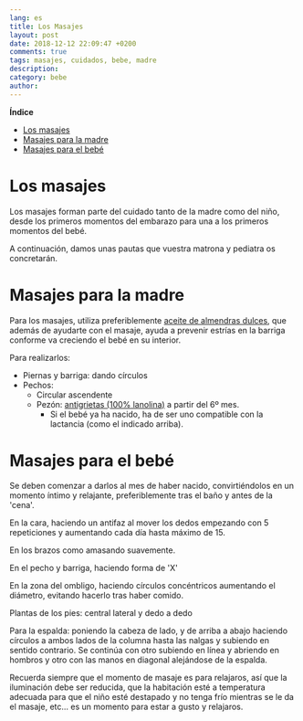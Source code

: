 ```yaml
---
lang: es
title: Los Masajes
layout: post
date: 2018-12-12 22:09:47 +0200
comments: true
tags: masajes, cuidados, bebe, madre
description:
category: bebe
author:
---
```

**Índice**
<!-- TOC depthFrom:1 insertAnchor:true orderedList:true -->

- [Los masajes](#los-masajes)
- [Masajes para la madre](#masajes-para-la-madre)
- [Masajes para el bebé](#masajes-para-el-beb%C3%A9)

<!-- /TOC -->

<a id="markdown-los-masajes" name="los-masajes"></a>
# Los masajes

Los masajes forman parte del cuidado tanto de la madre como del niño, desde los primeros momentos del embarazo para una a los primeros momentos del bebé.

A continuación, damos unas pautas que vuestra matrona y pediatra os concretarán.

<a id="markdown-masajes-para-la-madre" name="masajes-para-la-madre"></a>
# Masajes para la madre

Para los masajes, utiliza preferiblemente [aceite de almendras dulces](https://amzn.to/2zWUc3c), que además de ayudarte con el masaje, ayuda a prevenir estrías en la barriga conforme va creciendo el bebé en su interior.

Para realizarlos:
- Piernas y barriga: dando círculos
- Pechos:
  - Circular ascendente
  - Pezón: [antigrietas (100% lanolina)](https://amzn.to/2Bhz7A7) a partir del 6º mes.
    - Si el bebé ya ha nacido, ha de ser uno compatible con la lactancia (como el indicado arriba).

<a id="markdown-masajes-para-el-bebé" name="masajes-para-el-bebé"></a>
# Masajes para el bebé

Se deben comenzar a darlos al mes de haber nacido, convirtiéndolos en un momento íntimo y relajante, preferiblemente tras el baño y antes de la 'cena'.

En la cara, haciendo un antifaz al mover los dedos empezando con 5 repeticiones y aumentando cada día hasta máximo de 15.

En los brazos como amasando suavemente.

En el pecho y barriga, haciendo forma de 'X'

En la zona del ombligo, haciendo círculos concéntricos aumentando el diámetro, evitando hacerlo tras haber comido.

Plantas de los pies:  central lateral y dedo a dedo

Para la espalda: poniendo la cabeza de lado, y de arriba a abajo haciendo círculos a ambos lados de la columna hasta las nalgas y subiendo en sentido contrario. Se continúa con otro subiendo en línea y abriendo en hombros y otro con las manos en diagonal alejándose de la espalda.

Recuerda siempre que el momento de masaje es para relajaros, así que la iluminación debe ser reducida, que la habitación esté a temperatura adecuada para que el niño esté destapado y no tenga frío mientras se le da el masaje, etc... es un momento para estar a gusto y relajaros.
